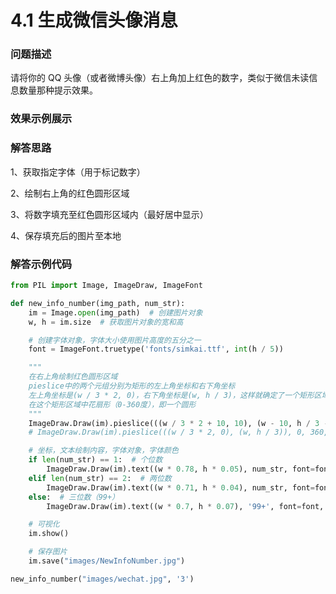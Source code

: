 # 4.1 生成微信头像消息

### 问题描述

请将你的 QQ 头像（或者微博头像）右上角加上红色的数字，类似于微信未读信息数量那种提示效果。

### 效果示例展示



### 解答思路

1、获取指定字体（用于标记数字）

2、绘制右上角的红色圆形区域

3、将数字填充至红色圆形区域内（最好居中显示）

4、保存填充后的图片至本地

### 解答示例代码

```python
from PIL import Image, ImageDraw, ImageFont

def new_info_number(img_path, num_str):
    im = Image.open(img_path)  # 创建图片对象
    w, h = im.size  # 获取图片对象的宽和高

    # 创建字体对象，字体大小使用图片高度的五分之一
    font = ImageFont.truetype('fonts/simkai.ttf', int(h / 5))

    """
    在右上角绘制红色圆形区域
    pieslice中的两个元组分别为矩形的左上角坐标和右下角坐标
    左上角坐标是(w / 3 * 2, 0)，右下角坐标是(w, h / 3)，这样就确定了一个矩形区域
    在这个矩形区域中花扇形（0-360度），即一个圆形
    """
    ImageDraw.Draw(im).pieslice(((w / 3 * 2 + 10, 10), (w - 10, h / 3 - 10)), 0, 360, fill="red")
    # ImageDraw.Draw(im).pieslice(((w / 3 * 2, 0), (w, h / 3)), 0, 360, fill="red")

    # 坐标，文本绘制内容，字体对象，字体颜色
    if len(num_str) == 1:  # 个位数
        ImageDraw.Draw(im).text((w * 0.78, h * 0.05), num_str, font=font, fill="white")
    elif len(num_str) == 2:  # 两位数
        ImageDraw.Draw(im).text((w * 0.71, h * 0.04), num_str, font=font, fill="white")
    else:  # 三位数（99+）
        ImageDraw.Draw(im).text((w * 0.7, h * 0.07), '99+', font=font, fill="white")

    # 可视化
    im.show()

    # 保存图片
    im.save("images/NewInfoNumber.jpg")

new_info_number("images/wechat.jpg", '3')
```

